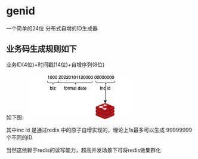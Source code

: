 # genid

一个简单的24位 分布式自增的ID生成器

## 业务码生成规则如下

业务ID(4位)+时间戳(14位)+自增序列(8位)

如下图:
![alt ](./img/img.png)

其中inc id  是通过redis 中的原子自增实现的，理论上1s最多可以生成 99999999 个不同的ID

当然这依赖于redis的读写能力，超高并发场景下可将redis做集群化
